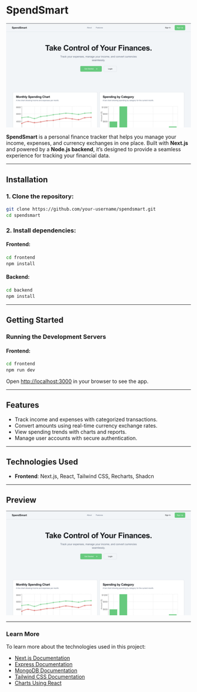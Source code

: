 # **SpendSmart**

![SpendSmart Dashboard](image.png)

**SpendSmart** is a personal finance tracker that helps you manage your income, expenses, and currency exchanges in one place. Built with **Next.js** and powered by a **Node.js backend**, it’s designed to provide a seamless experience for tracking your financial data.

---

## **Installation**

### 1. Clone the repository:
```bash
git clone https://github.com/your-username/spendsmart.git
cd spendsmart
```

### 2. Install dependencies:

#### **Frontend**:
```bash
cd frontend
npm install
```

#### **Backend**:
```bash
cd backend
npm install
```

---

## **Getting Started**

### **Running the Development Servers**

#### **Frontend**:
```bash
cd frontend
npm run dev
```

Open [http://localhost:3000](http://localhost:3000) in your browser to see the app.

<!-- #### **Backend**:
```bash
cd backend
npm run dev
```

The backend will run on [http://localhost:5000](http://localhost:5000). -->

---

## **Features**

- Track income and expenses with categorized transactions.
- Convert amounts using real-time currency exchange rates.
- View spending trends with charts and reports.
- Manage user accounts with secure authentication.

---

## **Technologies Used**

- **Frontend**: Next.js, React, Tailwind CSS, Recharts, Shadcn
<!-- - **Backend**: Node.js, Express, MongoDB -->
<!-- - **APIs**: ExchangeRate-API for real-time currency conversions -->

---

<!-- ## **How to Contribute**

1. Fork this repository.
2. Create a feature branch:
   ```bash
   git checkout -b feature-name
   ```
3. Commit your changes:
   ```bash
   git commit -m "Add your message here"
   ```
4. Push to your branch:
   ```bash
   git push origin feature-name
   ```
5. Open a pull request.

--- -->

<!-- ## **Deploy**

You can deploy the app using **Vercel** for the frontend and **Render** or **Heroku** for the backend.

--- -->

## **Preview**
![SpendSmart Features](image.png)

---

### **Learn More**

To learn more about the technologies used in this project:
- [Next.js Documentation](https://nextjs.org/docs)
- [Express Documentation](https://expressjs.com/)
- [MongoDB Documentation](https://www.mongodb.com/docs/)
- [Tailwind CSS Documentation](https://tailwindcss.com/docs)
- [Charts Using React](https://github.com/nisabmohd/charts-react-shadcn)